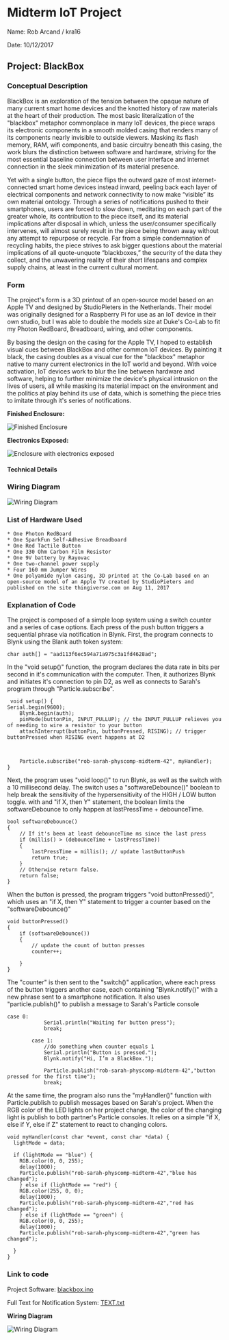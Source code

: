 # Midterm IoT Project

Name: Rob Arcand / kra16

Date: 10/12/2017

## Project: BlackBox

### Conceptual Description

BlackBox is an exploration of the tension between the opaque nature of many current smart home devices and the knotted history of raw materials at the heart of their production. The most basic literalization of the "blackbox" metaphor commonplace in many IoT devices, the piece wraps its electronic components in a smooth molded casing that renders many of its components nearly invisible to outside viewers. Masking its flash memory, RAM, wifi components, and basic circuitry beneath this casing, the work blurs the distinction between software and hardware, striving for the most essential baseline connection between user interface and internet connection in the sleek minimization of its material presence.

Yet with a single button, the piece flips the outward gaze of most internet-connected smart home devices instead inward, peeling back each layer of electrical components and network connectivity to now make “visible” its own material ontology. Through a series of notifications pushed to their smartphones, users are forced to slow down, meditating on each part of the greater whole, its contribution to the piece itself, and its material implications after disposal in which, unless the user/consumer specifically intervenes, will almost surely result in the piece being thrown away without any attempt to repurpose or recycle. Far from a simple condemnation of recycling habits, the piece strives to ask bigger questions about the material implications of all quote-unquote “blackboxes,” the security of the data they collect, and the unwavering reality of their short lifespans and complex supply chains, at least in the current cultural moment.

### Form

The project's form is a 3D printout of an open-source model based on an Apple TV and designed by StudioPieters in the Netherlands. Their model was originally designed for a Raspberry Pi for use as an IoT device in their own studio, but I was able to double the models size at Duke's Co-Lab to fit my Photon RedBoard, Breadboard, wiring, and other components.

By basing the design on the casing for the Apple TV, I hoped to establish visual cues between BlackBox and other common IoT devices. By painting it black, the casing doubles as a visual cue for the "blackbox" metaphor native to many current electronics in the IoT world and beyond. With voice activation, IoT devices work to blur the line between hardware and software, helping to further minimize the device's physical intrusion on the lives of users, all while masking its material impact on the environment and the politics at play behind its use of data, which is something the piece tries to imitate through it's series of notifications.

**Finished Enclosure:**

![Finished Enclosure](finished_enclosure.jpg)

**Electronics Exposed:**

![Enclosure with electronics exposed](exposed_enclosure.jpg)

#### Technical Details

### Wiring Diagram

![Wiring Diagram](wiring_diagram.jpg)

### List of Hardware Used
	* One Photon RedBoard
	* One SparkFun Self-Adhesive Breadboard
	* One Red Tactile Button
	* One 330 Ohm Carbon Film Resistor
	* One 9V battery by Rayovac
	* One two-channel power supply
	* Four 160 mm Jumper Wires
	* One polyamide nylon casing, 3D printed at the Co-Lab based on an open-source model of an Apple TV created by StudioPieters and published on the site thingiverse.com on Aug 11, 2017
	
### Explanation of Code

The project is composed of a simple loop system using a switch counter and a series of case options. Each press of the push button triggers a sequential phrase via notification in Blynk. First, the program connects to Blynk using the Blank auth token system:

```
char auth[] = "aad113f6ec594a71a975c3a1fd4628ad";
```

In the "void setup()" function, the program declares the data rate in bits per second in it's communication with the computer. Then, it authorizes Blynk and initiates it's connection to pin D2, as well as connects to Sarah's program through "Particle.subscribe".

```
 void setup() {
Serial.begin(9600);
    Blynk.begin(auth);
    pinMode(buttonPin, INPUT_PULLUP); // the INPUT_PULLUP relieves you of needing to wire a resistor to your button
    attachInterrupt(buttonPin, buttonPressed, RISING); // trigger buttonPressed when RISING event happens at D2
    
    
    
    Particle.subscribe("rob-sarah-physcomp-midterm-42", myHandler);
}
```

Next, the program uses "void loop()" to run Blynk, as well as the switch with a 10 millisecond delay. The switch uses a "softwareDebounce()" boolean to help break the sensitivity of the hypersensitivity of the HIGH / LOW button toggle. with and "if X, then Y" statement, the boolean limits the softwareDebounce to only happen at lastPressTime + debounceTime.

```
bool softwareDebounce()
{
    // If it's been at least debounceTime ms since the last press
    if (millis() > (debounceTime + lastPressTime))
    {
        lastPressTime = millis(); // update lastButtonPush
        return true;
    }
    // Otherwise return false.
    return false;
}
```

When the button is pressed, the program triggers "void buttonPressed()", which uses an "if X, then Y" statement to trigger a counter based on the "softwareDebounce()"

```
void buttonPressed()
{
    if (softwareDebounce())
    {
        // update the count of button presses
        counter++;
        
    }
}
```

The "counter" is then sent to the "switch()" application, where each press of the button triggers another case, each containing "Blynk.notify()" with a new phrase sent to a smartphone notification. It also uses "particle.publish()" to publish a message to Sarah's Particle console

```
case 0:
            Serial.println("Waiting for button press");
            break;
        
        case 1:
            //do something when counter equals 1
            Serial.println("Button is pressed.");
            Blynk.notify("Hi, I’m a BlackBox.");
            
            Particle.publish("rob-sarah-physcomp-midterm-42","button pressed for the first time");
            break;
```
At the same time, the program also runs the "myHandler()" function with Particle.publish to publish messages based on Sarah's project. When the RGB color of the LED lights on her project change, the color of the changing light is publish to both partner's Particle consoles. It relies on a simple "if X, else if Y, else if Z" statement to react to changing colors.
```
void myHandler(const char *event, const char *data) {
  lightMode = data;

  if (lightMode == "blue") {
    RGB.color(0, 0, 255);
    delay(1000);
    Particle.publish("rob-sarah-physcomp-midterm-42","blue has changed");
    } else if (lightMode == "red") {
    RGB.color(255, 0, 0);
    delay(1000);
    Particle.publish("rob-sarah-physcomp-midterm-42","red has changed");
    } else if (lightMode == "green") {
    RGB.color(0, 0, 255);
    delay(1000);
    Particle.publish("rob-sarah-physcomp-midterm-42","green has changed");
    
  }
}
```
### Link to code 

Project Software: [blackbox.ino](blackbox.ino)

Full Text for Notification System: [TEXT.txt](TEXT.txt)

**Wiring Diagram**

![Wiring Diagram](wiring_diagram.jpg)
